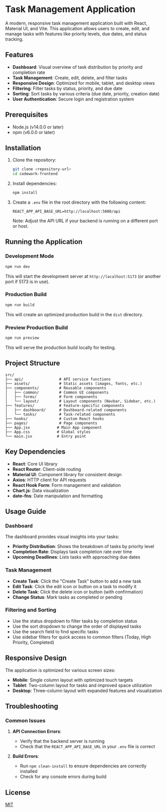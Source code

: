 # Task Management Application

A modern, responsive task management application built with React, Material UI, and Vite. This application allows users to create, edit, and manage tasks with features like priority levels, due dates, and status tracking.

## Features

- **Dashboard**: Visual overview of task distribution by priority and completion rate
- **Task Management**: Create, edit, delete, and filter tasks
- **Responsive Design**: Optimized for mobile, tablet, and desktop views
- **Filtering**: Filter tasks by status, priority, and due date
- **Sorting**: Sort tasks by various criteria (due date, priority, creation date)
- **User Authentication**: Secure login and registration system

## Prerequisites

- Node.js (v14.0.0 or later)
- npm (v6.0.0 or later)

## Installation

1. Clone the repository:
   ```bash
   git clone <repository-url>
   cd codework-frontend
   ```

2. Install dependencies:
   ```bash
   npm install
   ```

3. Create a `.env` file in the root directory with the following content:
   ```
   REACT_APP_API_BASE_URL=http://localhost:5000/api
   ```
   Note: Adjust the API URL if your backend is running on a different port or host.

## Running the Application

### Development Mode

```bash
npm run dev
```

This will start the development server at `http://localhost:5173` (or another port if 5173 is in use).

### Production Build

```bash
npm run build
```

This will create an optimized production build in the `dist` directory.

### Preview Production Build

```bash
npm run preview
```

This will serve the production build locally for testing.

## Project Structure

```
src/
├── api/                # API service functions
├── assets/             # Static assets (images, fonts, etc.)
├── components/         # Reusable components
│   ├── common/         # Common UI components
│   ├── forms/          # Form components
│   └── layout/         # Layout components (Navbar, Sidebar, etc.)
├── features/           # Feature-specific components
│   ├── dashboard/      # Dashboard-related components
│   └── tasks/          # Task-related components
├── hooks/              # Custom React hooks
├── pages/              # Page components
├── App.jsx            # Main App component
├── App.css            # Global styles
└── main.jsx           # Entry point
```

## Key Dependencies

- **React**: Core UI library
- **React Router**: Client-side routing
- **Material UI**: Component library for consistent design
- **Axios**: HTTP client for API requests
- **React Hook Form**: Form management and validation
- **Chart.js**: Data visualization
- **date-fns**: Date manipulation and formatting

## Usage Guide

### Dashboard

The dashboard provides visual insights into your tasks:
- **Priority Distribution**: Shows the breakdown of tasks by priority level
- **Completion Rate**: Displays task completion rate over time
- **Upcoming Deadlines**: Lists tasks with approaching due dates

### Task Management

- **Create Task**: Click the "Create Task" button to add a new task
- **Edit Task**: Click the edit icon or button on a task to modify it
- **Delete Task**: Click the delete icon or button (with confirmation)
- **Change Status**: Mark tasks as completed or pending

### Filtering and Sorting

- Use the status dropdown to filter tasks by completion status
- Use the sort dropdown to change the order of displayed tasks
- Use the search field to find specific tasks
- Use sidebar filters for quick access to common filters (Today, High Priority, Completed)

## Responsive Design

The application is optimized for various screen sizes:
- **Mobile**: Single column layout with optimized touch targets
- **Tablet**: Two-column layout for tasks and improved space utilization
- **Desktop**: Three-column layout with expanded features and visualization

## Troubleshooting

### Common Issues

1. **API Connection Errors**:
   - Verify that the backend server is running
   - Check that the `REACT_APP_API_BASE_URL` in your `.env` file is correct

2. **Build Errors**:
   - Run `npm clean-install` to ensure dependencies are correctly installed
   - Check for any console errors during build

## License

[MIT](LICENSE)

